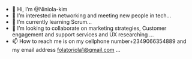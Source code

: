 - 👋 Hi, I’m @Niniola-kim
- 👀 I’m interested in networking and meeting new people in tech...
- 🌱 I’m currently learning Scrum...
- 💞️ I’m looking to collaborate on marketing strategies, Customer engagement and support services and UX researching ...
- 📫 How to reach me is on my cellphone number+2349066354889 and my email address folatoriola1@gmail.com ...

<!---
Niniola-kim/Niniola-kim is a ✨ special ✨ repository because its `README.md` (this file) appears on your GitHub profile.
You can click the Preview link to take a look at your changes.
--->
